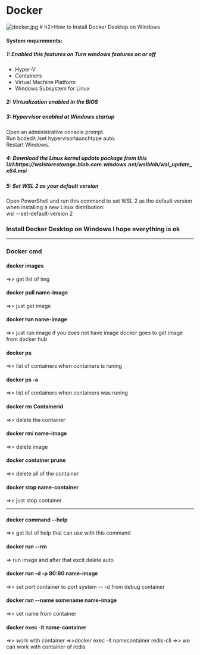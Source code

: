 # <h1>Docker</h1>
<img src="/Hosein201/practice-Docker/blob/main/docker.jpg?raw=true" alt="docker.jpg">
# h2>How to Install Docker Desktop on Windows</h2>
<h4>System requirements:</h4>
<h5>1: Enabled this features on Turn windows features on or off </h5>
<ul>
  <li>Hyper-V</li>
  <li>Containers</li>
  <li>Virtual Machine Platform</li>
  <li>Windows Subsystem for Linux</li>
</ul>

<h5>2: Virtualization enabled in the BIOS </h5>
<h5>3: Hypervisor enabled at Windows startup </h5>
<span> Open an administrative console prompt.<br>Run bcdedit /set hypervisorlaunchtype auto.<br>Restart Windows.
<h5>4: Download the Linux kernel update package from this Url:https://wslstorestorage.blob.core.windows.net/wslblob/wsl_update_x64.msi</h5>
<h5>5: Set WSL 2 as your default version </h5>
<span>Open PowerShell and run this command to set WSL 2 as the default version when installing a new Linux distribution:<br>
wsl --set-default-version 2<span>
<h3>Install Docker Desktop on Windows I hope everything is ok</h3>
<hr/>
<h3>Docker cmd</h3>
<h4>docker images </h4> =>> get list of img
<h4>docker pull name-image </h4> =>> just get image 
<h4>docker run name-image </h4> =>> just run image if you does not have image docker goes to get image from docker hub
<h4>docker ps </h4> =>> list of containers when containers is runing
<h4>docker ps -a </h4> =>> list of containers when containers was runing
<h4>docker rm Containerid </h4> =>> delete the container
<h4>docker rmi name-image </h4> =>> delete image
<h4>docker container prune </h4> =>> delete all of the container
<h4>docker stop name-container </h4> =>> just stop container
<hr/>
<h4>docker command --help </h4> =>> get list of help that can use with this command
<h4>docker run --rm </h4> => run image and after that excit delete auto
<h4>docker run -d -p 80:80 name-image </h4> =>> set port container to port system -- -d from debug container
<h4>docker run  --name somename name-image </h4> =>> set name from container
<h4>docker exec -it name-container </h4> =>> work wtih container =>>docker exec -it namecontainer redis-cli =>> we can work with container of redis
